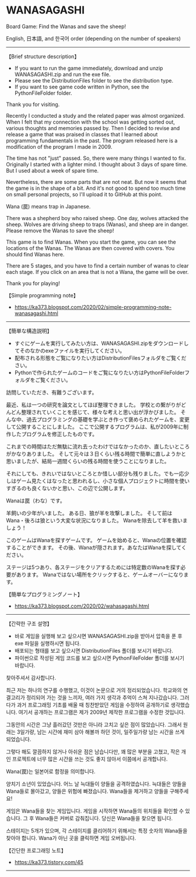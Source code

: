 # WANASAGASHI
Board Game: Find the Wanas and save the sheep!

English, 日本語, and 한국어 order (depending on the number of speakers)


__________________________________________
【Brief structure description】
* If you want to run the game immediately, download and unzip WANASAGASHI.zip and run the exe file.
* Please see the DistributionFiles folder to see the distribution type.
* If you want to see game code written in Python, see the PythonFileFolder folder.

Thank you for visiting.

Recently I conducted a study and the related paper was almost organized.
When I felt that my connection with the school was getting sorted out, various thoughts and memories passed by.
Then I decided to revise and release a game that was praised in classes that I learned about programming fundamentals in the past.
The program released here is a modification of the program I made in 2009.

The time has not "just" passed. So, there were many things I wanted to fix.
Originally I started with a lighter mind. I thought about 3 days of spare time. But I used about a week of spare time.

Nevertheless, there are some parts that are not neat.
But now it seems that the game is in the shape of a bit.
And it's not good to spend too much time on small personal projects, so I'll upload it to GitHub at this point.

Wana (罠) means trap in Japanese.

There was a shepherd boy who raised sheep.
One day, wolves attacked the sheep.
Wolves are driving sheep to traps (Wanas), and sheep are in danger.
Please remove the Wanas to save the sheep!

This game is to find Wanas.
When you start the game, you can see the locations of the Wanas.
The Wanas are then covered with covers. You should find Wanas here.

There are 5 stages, and you have to find a certain number of wanas to clear each stage.
If you click on an area that is not a Wana, the game will be over.

Thank you for playing!

【Simple programming note】

* https://ka373.blogspot.com/2020/02/simple-programming-note-wanasagashi.html


__________________________________________
【簡単な構造説明】
* すぐにゲームを実行してみたい方は、WANASAGASHI.zipをダウンロードしてそのなかのexeファイルを実行してください。
* 配布される形態をご覧になりたい方はDistributionFilesフォルダをご覧ください。
* Pythonで作られたゲームのコードをご覧になりたい方はPythonFileFolderフォルダをご覧ください。

訪問していただき、有難うございます。

最近、私は一つの研究を論文としてほぼ整理できました。
学校との繋がりがどんどん整理されていくことを感じて、様々な考えと思い出が浮かびました。
そんな中、過去プログラミングの基礎を学ぶとき作って褒められたゲームを、変更して公開することにしました。
ここで公開するプログラムは、私が2009年に制作したプログラムを修正したものです。

これまでの時間はただ無駄に流れ去ったわけではなかったのか、直したいところがかなりありました。
そして元々は３日くらい残る時間で簡単に直しようかと思いましたが、結局一週間くらいの残る時間を使うことになりました。

それにしても、きれいではないところとか惜しい部分も残りました。でも一応少しはゲーム見たくはなったと思われるし、小さな個人プロジェクトに時間を使いすぎるのも良くないかと思い、この辺で公開します。

Wanaは罠（わな）です。

羊飼いの少年がいました。
ある日、狼が羊を攻撃しました。
そして前はWana・後ろは狼という大変な状況になりました。
Wanaを除去して羊を救いましょう！

このゲームはWanaを探すゲームです。
ゲームを始めると、Wanaの位置を確認することができます。
その後、Wanaが隠されます。あなたはWanaを探してください。

ステージは5つあり、各ステージをクリアするためには特定数のWanaを探す必要があります。
Wanaではない場所をクリックすると、ゲームオーバーになります。

【簡単なプログラミングノート】

* https://ka373.blogspot.com/2020/02/wahasagashi.html


__________________________________________
【간략한 구조 설명】
* 바로 게임을 실행해 보고 싶으시면 WANASAGASHI.zip을 받아서 압축을 푼 후 exe 파일을 실행하시면 됩니다.
* 배포되는 형태를 보고 싶으시면 DistributionFiles 폴더를 보시기 바랍니다.
* 파이썬으로 작성된 게임 코드를 보고 싶으시면 PythonFileFolder 폴더를 보시기 바랍니다.


찾아주셔서 감사합니다.

최근 저는 하나의 연구를 수행했고, 이것이 논문으로 거의 정리되었습니다.
학교와의 연결고리가 정리되어 가는 것을 느끼자, 여러 가지 생각과 추억이 스쳐 지나갔습니다.
그러다가 과거 프로그래밍 기초를 배울 때 칭찬받았던 게임을 수정하여 공개하기로 생각했습니다.
여기서 공개하는 프로그램은 제가 2009년 제작한 프로그램을 수정한 것입니다.

그동안의 시간은 그냥 흘러갔던 것만은 아니라 고치고 싶은 점이 많았습니다.
그래서 원래는 3일가량, 남는 시간에 재미 삼아 해볼까 하던 것이, 일주일가량 남는 시간을 쓰게 되었습니다.

그렇다 해도 깔끔하지 않거나 아쉬운 점은 남습니다만, 꽤 많은 부분을 고쳤고,
작은 개인 프로젝트에 너무 많은 시간을 쓰는 것도 좋지 않아서 이쯤에서 공개합니다.

Wana(罠)는 일본어로 함정을 의미합니다.

양치기 소년이 있었습니다.
어느 날 늑대들이 양들을 공격하였습니다.
늑대들은 양들을 Wana들로 몰아갔고, 양들은 위험에 빠졌습니다.
Wana들을 제거하고 양들을 구해주세요!

게임은 Wana들을 찾는 게임입니다.
게임을 시작하면 Wana들의 위치들을 확인할 수 있습니다.
그 후 Wana들은 커버로 감춰집니다. 당신은 Wana들을 찾으면 됩니다.

스테이지는 5개가 있으며, 각 스테이지를 클리어하기 위해서는 특정 숫자의 Wana들을 찾아야 합니다.
Wana가 아닌 곳을 클릭하면 게임 오버됩니다.

【간단한 프로그래밍 노트】

* https://ka373.tistory.com/45


__________________________________________
